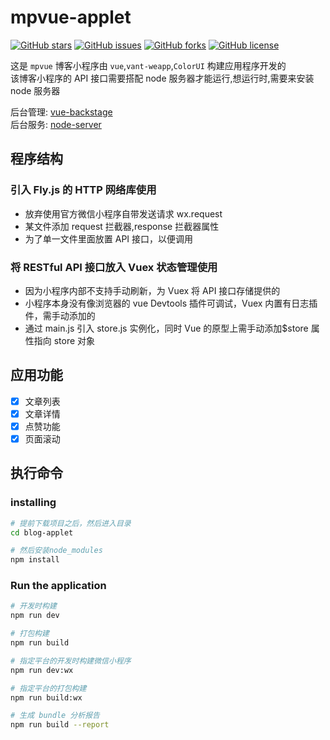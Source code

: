 # mpvue-applet

[![GitHub stars](https://img.shields.io/github/stars/MoonCheung/blog-applet.svg?style=flat-square)](https://github.com/MoonCheung/blog-applet/stargazers)
[![GitHub issues](https://img.shields.io/github/issues/MoonCheung/blog-applet.svg?style=flat-square)](https://github.com/MoonCheung/blog-applet/issues)
[![GitHub forks](https://img.shields.io/github/forks/MoonCheung/blog-applet.svg?style=flat-square)](https://github.com/MoonCheung/blog-applet/network)
[![GitHub license](https://img.shields.io/github/license/MoonCheung/blog-applet.svg?style=flat-square)](https://github.com/MoonCheung/blog-applet/blob/master/LICENSE)

这是 `mpvue` 博客小程序由 `vue`,`vant-weapp`,`ColorUI` 构建应用程序开发的 <br/>
该博客小程序的 API 接口需要搭配 node 服务器才能运行,想运行时,需要来安装 node 服务器 <br/>

后台管理: [vue-backstage](https://github.com/MoonCheung/vue-backstage) <br/>
后台服务: [node-server](https://github.com/MoonCheung/node-server)

## 程序结构

### 引入 Fly.js 的 HTTP 网络库使用

* 放弃使用官方微信小程序自带发送请求 wx.request
* 某文件添加 request 拦截器,response 拦截器属性
* 为了单一文件里面放置 API 接口，以便调用

### 将 RESTful API 接口放入 Vuex 状态管理使用

* 因为小程序内部不支持手动刷新，为 Vuex 将 API 接口存储提供的
* 小程序本身没有像浏览器的 vue Devtools 插件可调试，Vuex 内置有日志插件，需手动添加的
* 通过 main.js 引入 store.js 实例化，同时 Vue 的原型上需手动添加$store 属性指向 store 对象

## 应用功能

* [x] 文章列表
* [x] 文章详情
* [x] 点赞功能
* [x] 页面滚动

## 执行命令

### installing

```bash
# 提前下载项目之后，然后进入目录
cd blog-applet

# 然后安装node_modules
npm install
```

### Run the application

```bash
# 开发时构建
npm run dev

# 打包构建
npm run build

# 指定平台的开发时构建微信小程序
npm run dev:wx

# 指定平台的打包构建
npm run build:wx

# 生成 bundle 分析报告
npm run build --report
```
